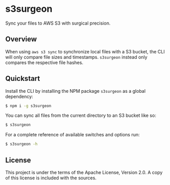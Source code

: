 # s3surgeon

Sync your files to AWS S3 with surgical precision.

## Overview

When using `aws s3 sync` to synchronize local files with a S3 bucket, the CLI will only compare file sizes and timestamps. `s3surgeon` instead only compares the respective file hashes.

## Quickstart

Install the CLI by installing the NPM package `s3surgeon` as a global dependency:

```bash
$ npm i -g s3surgeon
```

You can sync all files from the current directory to an S3 bucket like so:

```bash
$ s3surgeon
```

For a complete reference of available switches and options run:

```bash
$ s3surgeon -h
```

## License

This project is under the terms of the Apache License, Version 2.0. A copy of this license is included with the sources.
